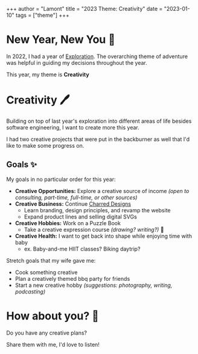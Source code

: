 +++
author = "Lamont"
title = "2023 Theme: Creativity"
date = "2023-01-10"
tags = ["theme"]
+++

# New Year, New You 🍾
In 2022, I had a year of [Exploration](/posts/2022-theme). The overarching theme of adventure was helpful in guiding my decisions throughout the year.

This year, my theme is **Creativity**

# Creativity 🖊️

Building on top of last year's exploration into different areas of life besides software engineering, I want to create more this year.

I had two creative projects that were put in the backburner as well that I'd like to make some progress on.

## Goals ✨
My goals in no particular order for this year:

* **Creative Opportunities:** Explore a creative source of income _(open to consulting, part-time, full-time, or other sources)_ 
* **Creative Business:** Continue [Charred Designs](https://www.charreddesigns.ca)
    * Learn branding, design principles, and revamp the website
    * Expand product lines and selling digital SVGs
* **Creative Hobbies:** Work on a Puzzle Book
    * Take a creative expression course _(drawing? writing?)_ 🎨
* **Creative Health:** I want to get back into shape while enjoying time with baby
    * ex. Baby-and-me HIIT classes? Biking daytrip?

Stretch goals that my wife gave me:
* Cook something creative
* Plan a creatively themed bbq party for friends
* Start a new creative hobby _(suggestions: photography, writing, podcasting)_

# How about you? 🧑
Do you have any creative plans?

Share them with me, I'd love to listen!
